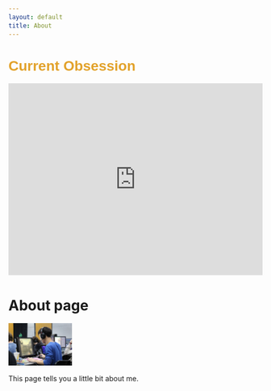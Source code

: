 ```yaml
---
layout: default
title: About
---
```

<div class="embed"> <h1 style="font-family: Arial, Helvetica, sans-serif; color:rgb(226, 162, 43)"> <b> Current Obsession </b> </h1>
<iframe src="https://open.spotify.com/embed/track/6b6VqmlXXyuHqa27DGIHBe" width="100%" height="380" frameBorder="0" allowtransparency="true" allow="encrypted-media"></iframe>
</div>

# About page



<img style="width: 25%" src='assets/images/andy.jpeg'>

This page tells you a little bit about me.

